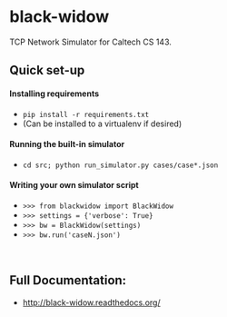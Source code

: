 # black-widow
TCP Network Simulator for Caltech CS 143.

## Quick set-up
#### Installing requirements
- ```pip install -r requirements.txt```
- (Can be installed to a virtualenv if desired)

#### Running the built-in simulator
- ```cd src; python run_simulator.py cases/case*.json```

#### Writing your own simulator script
- ```>>> from blackwidow import BlackWidow```
- ```>>> settings = {'verbose': True}```
- ```>>> bw = BlackWidow(settings)```
- ```>>> bw.run('caseN.json')```

<br/>

## Full Documentation: 
- http://black-widow.readthedocs.org/


